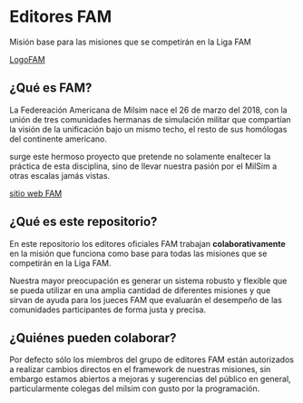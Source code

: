 # Editores FAM

Misión base para las misiones que se competirán en la Liga FAM

[LogoFAM](https://steamuserimages-a.akamaihd.net/ugc/936065989682645148/36832AD5DD1B874C6A6E03D882325B110D61C90F/)

## ¿Qué es FAM?

La Federeación Americana de Milsim nace el 26 de marzo del 2018, con la
unión de tres comunidades hermanas de simulación militar que compartían
la visión de la unificación bajo un mismo techo, el resto de sus homólogas
del continente americano.

surge este hermoso proyecto que pretende no solamente enaltecer la práctica
de esta disciplina, sino de llevar nuestra pasión por el MilSim a otras 
escalas jamás vistas.

[sitio web FAM](http://www.federacionamericanademilsim.com)

## ¿Qué es este repositorio?

En este repositorio los editores oficiales FAM trabajan **colaborativamente** en
la misión que funciona como base para todas las misiones que se competirán en la 
Liga FAM.

Nuestra mayor preocupación es generar un sistema robusto y flexible que se pueda 
utilizar en una amplia cantidad de diferentes misiones y que sirvan de ayuda para
los jueces FAM que evaluarán el desempeño de las comunidades participantes de forma
justa y precisa.

## ¿Quiénes pueden colaborar?

Por defecto sólo los miembros del grupo de editores FAM están autorizados a realizar
cambios directos en el framework de nuestras misiones, sin embargo estamos abiertos a
mejoras y sugerencias del público en general, particularmente colegas del milsim con
gusto por la programación.

